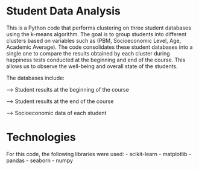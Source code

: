# Student Data Analysis
This is a Python code that performs clustering on three student databases using the k-means algorithm. The goal is to group students into different clusters based on variables such as (PBM, Socioeconomic Level, Age, Academic Average). The code consolidates these student databases into a single one to compare the results obtained by each cluster during happiness tests conducted at the beginning and end of the course. This allows us to observe the well-being and overall state of the students.

The databases include:


--> Student results at the beginning of the course

--> Student results at the end of the course

--> Socioeconomic data of each student


# Technologies
For this code, the following libraries were used: - scikit-learn - matplotlib - pandas - seaborn - numpy
